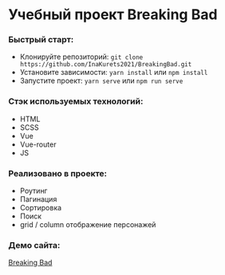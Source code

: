 # Учебный проект Breaking Bad

### Быстрый старт:

- Клонируйте репозиторий: `git clone https://github.com/InaKurets2021/BreakingBad.git`
- Установите зависимости: `yarn install` или `npm install`
- Запустите проект: `yarn serve` или `npm run serve`

### Стэк используемых технологий:

- HTML
- SCSS
- Vue
- Vue-router
- JS

### Реализовано в проекте:

- Роутинг
- Пагинация
- Сортировка
- Поиск
- grid / column отображение персонажей

### Демо сайта:

[Breaking Bad](https://inakurets2021.github.io/BreakingBad/)
